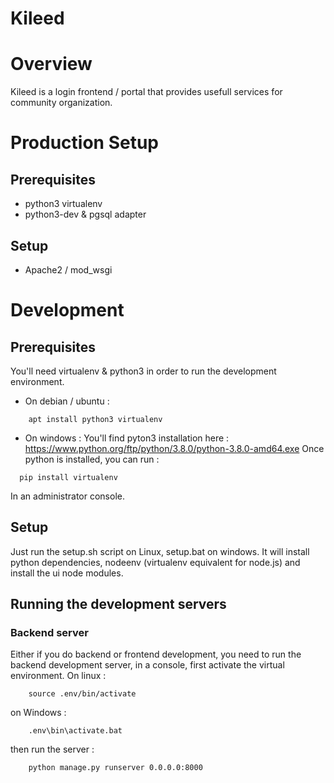# Kileed

# Overview
Kileed is a login frontend / portal that provides usefull services for
community organization.

# Production Setup

## Prerequisites
 - python3 virtualenv
 - python3-dev & pgsql adapter

## Setup
 - Apache2 / mod_wsgi

# Development

## Prerequisites
You'll need virtualenv & python3 in order to run the development environment.
 * On debian / ubuntu :
```
	apt install python3 virtualenv
```

 * On windows :
  You'll find pyton3 installation here :
	https://www.python.org/ftp/python/3.8.0/python-3.8.0-amd64.exe
  Once python is installed, you can run :
  ```
	pip install virtualenv
  ```
  In an administrator console.

## Setup
Just run the setup.sh script on Linux, setup.bat on windows. It will install
python dependencies, nodeenv (virtualenv equivalent for node.js) and install
the ui node modules.

## Running the development servers

### Backend server
Either if you do backend or frontend development, you need to run the backend
development server, in a console, first activate the virtual environment. On
linux :
```
	source .env/bin/activate
```
on Windows :
```
	.env\bin\activate.bat
```

then run the server :
```
	python manage.py runserver 0.0.0.0:8000
```

#

